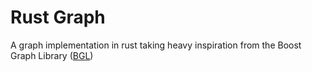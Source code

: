 # Rust Graph

A graph implementation in rust taking heavy inspiration from the Boost Graph Library ([BGL](https://www.boost.org/doc/libs/1_80_0/libs/graph/doc/index.html))
